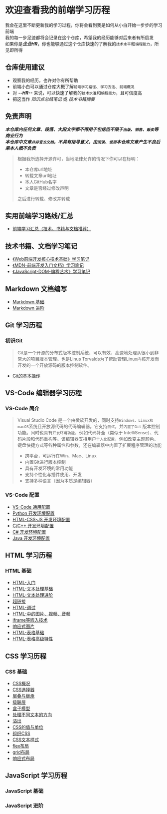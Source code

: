 # 欢迎查看我的前端学习历程

我会在这里不断更新我的学习过程，你将会看到我是如何从小白开始一步步的学习前端  
我的每一步足迹都将会记录在这个仓库，希望我的经历能够对后来者有所启发  
如果你是***企业HR***，你也能够通过这个仓库快速的了解我的`技术水平`和`编程能力`，所见即所得  

## 仓库使用建议

* 观察我的经历，也许对你有所帮助
* 前端小白可以通过仓库大概了解`前端学习路径`、`学习方法`、`前端概况`
* 对 ***--HR--*** 来说，可以快速了解我的`技术水准`和`编程能力`，且可信度高
* 把这当作 *知识点总结笔记* 或 *技术书籍摘要*

## 免责声明

***本仓库内任何文章、段落、大段文字都不得用于包括但不限于`出版`、`销售`、`贩卖`等商业行为***  
***本仓库中文章`并非官方文档`，不具有指导意义，由`阅读`、`使用`本仓库文章产生不良后果本人概不负责***
> 根据我所选择开源许可，当地法律允许的情况下你可以在标明：  
>
> * 本仓库url地址
> * 转载文章url地址
> * 本人GitHub名字
> * 文章是否经过修改声明  
>
> 之后进行转载、修改并转载  

## 实用前端学习路线/汇总

* [前端学习汇总（技术、书籍与文档推荐）](./Front-Learning-Route.md)

## 技术书籍、文档学习笔记

* [《Web前端开发核心技术基础》学习笔记](./技术书籍、文档学习笔记/《Web前端开发核心技术基础》学习笔记.md)
* [《MDN-前端开发入门文档》学习笔记](./技术书籍、文档学习笔记/《MDN-前端开发入门文档》学习笔记.md)
* [《JavaScript-DOM-编程艺术》学习笔记](./技术书籍、文档学习笔记/《JavaScript-DOM-编程艺术》学习笔记.md)

## Markdown 文档编写

* [Markdown 基础](./常用生产工具/Markdown/Markdown基础.md)
* [Markdown 进阶](./常用生产工具/Markdown/Markdown进阶.md)

## Git 学习历程

### 初识Git
>
> Git是一个开源的分布式版本控制系统，可以有效、高速地处理从很小到非常大的项目版本管理。也是Linus Torvalds为了帮助管理Linux内核开发而开发的一个开放源码的版本控制软件。

* [Git的基本操作](./常用生产工具/Git/Git的基本操作流程.md)

## VS-Code 编辑器学习历程

### VS-Code 简介
>
> Visual Studio Code 是一个由微软开发的，同时支持`Windows、Linux和macOS`系统且开放源代码的代码编辑器。它支持`测试`，并`内置了Git` 版本控制功能。同时也具有`开发环境功能`，例如代码补全（类似于 IntelliSense）、代码片段和代码重构等。该编辑器支持用户`个人化配置`，例如改变主题颜色、键盘快捷方式等各种属性和参数，还在编辑器中内置了扩展程序管理的功能
>
> * 跨平台，可运行在Win、Mac、Linux
> * 内置Git进行版本控制
> * 具有开发环境的常用功能
> * 支持个性化与插件使用、开发
> * 支持多种语言（因为本质是编辑器）

### VS-Code 配置

* [VS-Code 通用配置](./常用生产工具/VS-Code/VS-Code-常用配置.md)
* [Python 开发环境配置](./常用生产工具/VS-Code/VS-Code-Python配置.md)
* [HTML-CSS-JS 开发环境配置](./常用生产工具/VS-Code/VS-Code-HTML-CSS-JS配置.md)
* [C/C++ 开发环境配置](./常用生产工具/VS-Code/VS-Code-C-C++配置.md)
* [C# 开发环境配置](./常用生产工具/VS-Code/VS-Code-C＃配置.md)
* [Java 开发环境配置](./常用生产工具/VS-Code/VS-Code-Java配置.md)

## HTML 学习历程

### HTML 基础

* [HTML-入门](./《MDN-前端开发入门文档》/HTML-介绍.md/#html-入门)
* [HTML-文本处理基础](./《MDN-前端开发入门文档》/HTML-介绍.md/#html-文本处理基础)
* [HTML-文本处理进阶](./《MDN-前端开发入门文档》/HTML-介绍.md/#文本处理进阶)
* [超链接](./《MDN-前端开发入门文档》/HTML-介绍.md/#超链接)
* [HTML-调试](./《MDN-前端开发入门文档》/HTML-介绍.md/#html-调试)
* [HTML-中的图片、视频、音频](./《MDN-前端开发入门文档》/HTML-多媒体嵌入.md/#html-中的图片)
* [iframe等嵌入技术](./《MDN-前端开发入门文档》/HTML-多媒体嵌入.md/#objectiframe等其它嵌入技术)
* [响应式图片](./《MDN-前端开发入门文档》/HTML-多媒体嵌入.md/#响应式图片)
* [HTML-表格基础](./《MDN-前端开发入门文档》/HTML-表格.md/#html-表格基础)
* [HTML-表格高级特性](./《MDN-前端开发入门文档》/HTML-表格.md/#html-表格高级特性)

## CSS 学习历程

### CSS 基础

* [CSS概况](./《MDN-前端开发入门文档》/CSS介绍.md/#css概况)
* [CSS选择器](./《MDN-前端开发入门文档》/CSS构建基础.md/#css选择器)
* [层叠与继承](./《MDN-前端开发入门文档》/CSS构建基础.md/#层叠与继承)
* [级联层](./《MDN-前端开发入门文档》/CSS构建基础.md/#级联层)
* [盒子模型](./《MDN-前端开发入门文档》/CSS构建基础.md/#盒子模型)
* [处理不同文本的方向](./《MDN-前端开发入门文档》/CSS构建基础.md/#处理不同文本的方向)
* [溢出](./《MDN-前端开发入门文档》/CSS构建基础.md/#溢出)
* [CSS的值与单位](./《MDN-前端开发入门文档》/CSS构建基础.md/#css的值与单位)
* [组织CSS](./《MDN-前端开发入门文档》/CSS构建基础.md/#组织css)
* [CSS文本样式](./《MDN-前端开发入门文档》/CSS文本样式.md)
* [flex布局](./《MDN-前端开发入门文档》/CSS布局.md/#弹性盒子)
* [grid布局](./《MDN-前端开发入门文档》/CSS布局.md/#网格布局)
* [响应式布局](./《MDN-前端开发入门文档》/CSS布局.md/#响应式布局)

## JavaScript 学习历程

### JavaScript 基础

### JavaScript 进阶
